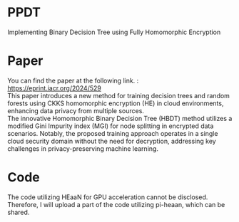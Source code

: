 # PPDT
Implementing Binary Decision Tree using Fully Homomorphic Encryption

# Paper
You can find the paper at the following link. : https://eprint.iacr.org/2024/529  
This paper introduces a new method for training decision trees and random forests using CKKS homomorphic encryption (HE) in cloud environments,  enhancing data privacy from multiple sources.  
The innovative Homomorphic Binary Decision Tree (HBDT) method utilizes a modified Gini Impurity index (MGI) for node splitting in encrypted data scenarios. Notably, the proposed training approach operates in a single cloud security domain without the need for decryption, addressing key challenges in privacy-preserving machine learning.

# Code
The code utilizing HEaaN for GPU acceleration cannot be disclosed.   
Therefore, I will upload a part of the code utilizing pi-heaan, which can be shared.
